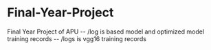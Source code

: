 # Final-Year-Project
Final Year Project of APU
-- /log is based model and optimized model training records
-- /logs is vgg16 training records
